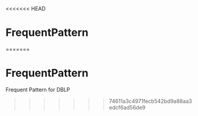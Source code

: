 <<<<<<< HEAD
# FrequentPattern
=======
# FrequentPattern
Frequent Pattern for DBLP
>>>>>>> 74611a3c4971fecb542bd9a88aa3edcf6ad56de9

